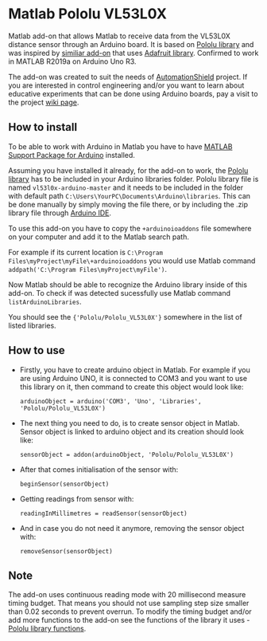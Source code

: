 # Matlab Pololu VL53L0X

Matlab add-on that allows Matlab to receive data from the VL53L0X distance sensor through an Arduino board. It is based on [Pololu library](https://github.com/pololu/vl53l0x-arduino) and was inspired by [similiar add-on](https://github.com/sandorcourane/matlab-vl53l0x) that uses [Adafruit library](https://github.com/adafruit/Adafruit_VL53L0X). Confirmed to work in MATLAB R2019a on Arduino Uno R3.

The add-on was created to suit the needs of [AutomationShield](https://github.com/gergelytakacs/AutomationShield) project. If you are interested in control engineering and/or you want to learn about educative experiments that can be done using Arduino boards, pay a visit to the project [wiki page](https://github.com/gergelytakacs/AutomationShield/wiki).

## How to install
To be able to work with Arduino in Matlab you have to have [MATLAB Support Package for Arduino](https://www.mathworks.com/hardware-support/arduino-matlab.html) installed. 

Assuming you have installed it already, for the add-on to work, the [Pololu library](https://github.com/pololu/vl53l0x-arduino) has to be included in your Arduino libraries folder. Pololu library file is named `vl53l0x-arduino-master` and it needs to be included in the folder with default path `C:\Users\YourPC\Documents\Arduino\libraries`. This can be done manually by simply moving the file there, or by including the .zip library file through [Arduino IDE](https://www.arduino.cc/en/Guide/Libraries#toc4). 


To use this add-on you have to copy the `+arduinoioaddons` file somewhere on your computer and 
add it to the Matlab search path. 

For example if its current location is `C:\Program Files\myProject\myFile\+arduinoioaddons` you would use Matlab command `addpath('C:\Program Files\myProject\myFile')`.

Now Matlab should be able to recognize the Arduino library inside of this add-on. To check if was detected sucessfully use Matlab command
`listArduinoLibraries`.

You should see the `{'Pololu/Pololu_VL53L0X'}` somewhere in the list of listed libraries.

## How to use

* Firstly, you have to create arduino object in Matlab. For example if you are using Arduino UNO, it is connected to COM3 and you want to use this library on it, then command to create this object would look like:

    `arduinoObject = arduino('COM3', 'Uno', 'Libraries', 'Pololu/Pololu_VL53L0X')`
 
 * The next thing you need to do, is to create sensor object in Matlab. Sensor object is linked to arduino object and its creation should look like:
 
    `sensorObject = addon(arduinoObject, 'Pololu/Pololu_VL53L0X')`    

* After that comes initialisation of the sensor with:
    
    `beginSensor(sensorObject)`

* Getting readings from sensor with:

    `readingInMillimetres = readSensor(sensorObject)`
    
* And in case you do not need it anymore, removing the sensor object with:
    
    `removeSensor(sensorObject)`
    
## Note

The add-on uses continuous reading mode with 20 millisecond measure timing budget. That means you should not use sampling step size smaller than 0.02 seconds to prevent overrun. To modify the timing budget and/or add more functions to the add-on see the functions of the library it uses - [Pololu library functions](https://github.com/pololu/vl53l0x-arduino#library-reference).
